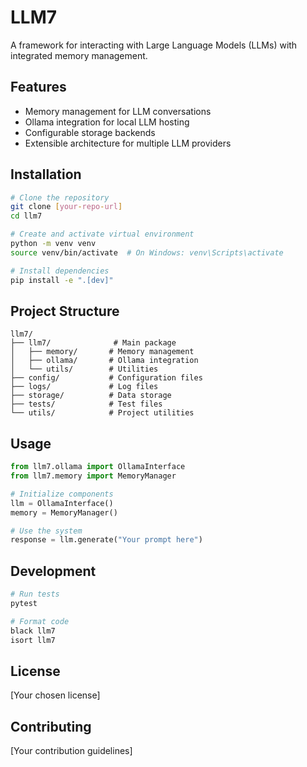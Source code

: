 # LLM7

A framework for interacting with Large Language Models (LLMs) with integrated memory management.

## Features

- Memory management for LLM conversations
- Ollama integration for local LLM hosting
- Configurable storage backends
- Extensible architecture for multiple LLM providers

## Installation

```bash
# Clone the repository
git clone [your-repo-url]
cd llm7

# Create and activate virtual environment
python -m venv venv
source venv/bin/activate  # On Windows: venv\Scripts\activate

# Install dependencies
pip install -e ".[dev]"
```

## Project Structure

```
llm7/
├── llm7/              # Main package
│   ├── memory/       # Memory management
│   ├── ollama/       # Ollama integration
│   └── utils/        # Utilities
├── config/           # Configuration files
├── logs/             # Log files
├── storage/          # Data storage
├── tests/            # Test files
└── utils/            # Project utilities
```

## Usage

```python
from llm7.ollama import OllamaInterface
from llm7.memory import MemoryManager

# Initialize components
llm = OllamaInterface()
memory = MemoryManager()

# Use the system
response = llm.generate("Your prompt here")
```

## Development

```bash
# Run tests
pytest

# Format code
black llm7
isort llm7
```

## License

[Your chosen license]

## Contributing

[Your contribution guidelines]
